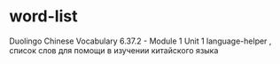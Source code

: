 # word-list
Duolingo Chinese Vocabulary 6.37.2 - Module 1 Unit 1
language-helper , список слов для помощи в изучении китайского языка
